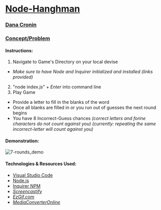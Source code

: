 # [Node-Hanghman]()
### [Dana Cronin](https://decronin.github.io/)

### [Concept/Problem](https://github.com/UCF-Coding-Boot-Camp/UCF-LKM-FSF-PT-08-2019-U-C/blob/master/11-js-constructors/02-Homework/Instructions/HomeworkInstructions.md)

#### Instructions:
1) Navigate to Game's Directory on your local devise 
  * _Make sure to have Node and Inquirer initialized and installed (links provided)_
2) "node index.js" + _Enter_ into command line
3) Play Game
  * Provide a letter to fill in the blanks of the word
  * Once all blanks are filled in or you run out of guesses the next round begins
  * You have 8 Incorrect-Guess chances 
  _(correct letters and forine characters do not count against you)_
  _*(currently: repeating the same incorrect-letter will count against you)*_

#### Demonstration:
![7-rounds_demo](./demo1.gif)

#### Technologies & Resources Used:
* [Visual Studio Code](https://code.visualstudio.com/)
* [Node.js](https://nodejs.org/en/)
* [Inquirer NPM](https://www.npmjs.com/package/inquirer)
* _[Screencastify](https://www.screencastify.com/)_
* _[EzGif.com](https://ezgif.com/)_
* _[MediaConverterOnline](https://www.mediaconverteronline.com/)_
